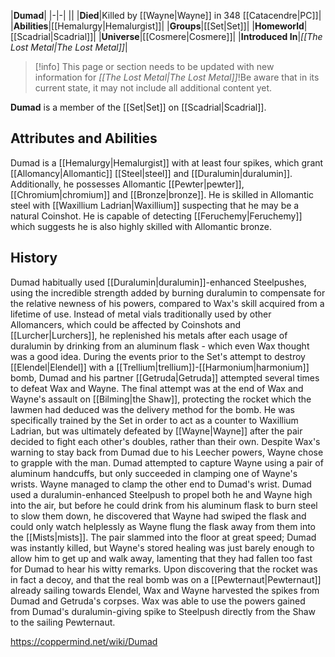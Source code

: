 |**Dumad**|
|-|-|
||
|**Died**|Killed by [[Wayne\|Wayne]] in 348 [[Catacendre\|PC]]|
|**Abilities**|[[Hemalurgy\|Hemalurgist]]|
|**Groups**|[[Set\|Set]]|
|**Homeworld**|[[Scadrial\|Scadrial]]|
|**Universe**|[[Cosmere\|Cosmere]]|
|**Introduced In**|*[[The Lost Metal\|The Lost Metal]]*|

> [!info] This page or section needs to be updated with new information for *[[The Lost Metal\|The Lost Metal]]*!Be aware that in its current state, it may not include all additional content yet.

**Dumad** is a member of the [[Set\|Set]] on [[Scadrial\|Scadrial]].

## Attributes and Abilities
Dumad is a [[Hemalurgy\|Hemalurgist]] with at least four spikes, which grant [[Allomancy\|Allomantic]] [[Steel\|steel]] and [[Duralumin\|duralumin]]. Additionally, he possesses Allomantic [[Pewter\|pewter]], [[Chromium\|chromium]] and [[Bronze\|bronze]]. He is skilled in Allomantic steel with [[Waxillium Ladrian\|Waxillium]] suspecting that he may be a natural Coinshot. He is capable of detecting [[Feruchemy\|Feruchemy]] which suggests he is also highly skilled with Allomantic bronze.

## History
Dumad habitually used [[Duralumin\|duralumin]]-enhanced Steelpushes, using the incredible strength added by burning duralumin to compensate for the relative newness of his powers, compared to Wax's skill acquired from a lifetime of use. Instead of metal vials traditionally used by other Allomancers, which could be affected by Coinshots and [[Lurcher\|Lurchers]], he replenished his metals after each usage of duralumin by drinking from an aluminum flask - which even Wax thought was a good idea.
During the events prior to the Set's attempt to destroy [[Elendel\|Elendel]] with a [[Trellium\|trellium]]-[[Harmonium\|harmonium]] bomb, Dumad and his partner [[Getruda\|Getruda]] attempted several times to defeat Wax and Wayne. The final attempt was at the end of Wax and Wayne's assault on [[Bilming\|the Shaw]], protecting the rocket which the lawmen had deduced was the delivery method for the bomb. He was specifically trained by the Set in order to act as a counter to Waxillium Ladrian, but was ultimately defeated by [[Wayne\|Wayne]] after the pair decided to fight each other's doubles, rather than their own. Despite Wax's warning to stay back from Dumad due to his Leecher powers, Wayne chose to grapple with the man. Dumad attempted to capture Wayne using a pair of aluminum handcuffs, but only succeeded in clamping one of Wayne's wrists. Wayne managed to clamp the other end to Dumad's wrist. Dumad used a duralumin-enhanced Steelpush to propel both he and Wayne high into the air, but before he could drink from his aluminum flask to burn steel to slow them down, he discovered that Wayne had swiped the flask and could only watch helplessly as Wayne flung the flask away from them into the [[Mists\|mists]]. The pair slammed into the floor at great speed; Dumad was instantly killed, but Wayne's stored healing was just barely enough to allow him to get up and walk away, lamenting that they had fallen too fast for Dumad to hear his witty remarks. 
Upon discovering that the rocket was in fact a decoy, and that the real bomb was on a [[Pewternaut\|Pewternaut]] already sailing towards Elendel, Wax and Wayne harvested the spikes from Dumad and Getruda's corpses. Wax was able to use the powers gained from Dumad's duralumin-giving spike to Steelpush directly from the Shaw to the sailing Pewternaut.



https://coppermind.net/wiki/Dumad